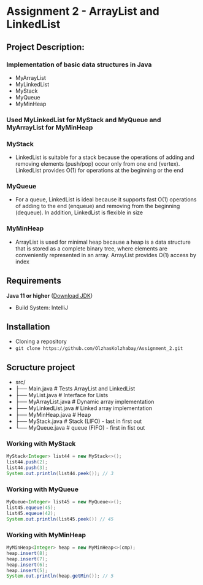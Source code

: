 # Assignment 2 - ArrayList and LinkedList

## Project Description:
### Implementation of basic data structures in Java
* MyArrayList
* MyLinkedList
* MyStack
* MyQueue
* MyMinHeap

### Used MyLinkedList for MyStack and MyQueue and MyArrayList for MyMinHeap
### MyStack
* LinkedList is suitable for a stack because the operations of adding and removing elements (push/pop) occur only from one end (vertex). LinkedList provides O(1) for operations at the beginning or the end
### MyQueue
* For a queue, LinkedList is ideal because it supports fast O(1) operations of adding to the end (enqueue) and removing from the beginning (dequeue). In addition, LinkedList is flexible in size
### MyMinHeap
* ArrayList is used for minimal heap because a heap is a data structure that is stored as a complete binary tree, where elements are conveniently represented in an array. ArrayList provides O(1) access by index





## Requirements
**Java 11 or higher** ([Download JDK](https://www.oracle.com/java/technologies/javase-jdk11-downloads.html))
* Build System: IntelliJ
## Installation
* Cloning a repository
* ```git clone https://github.com/OlzhasKolzhabay/Assignment_2.git```

## Scructure project
* src/ 
* ├── Main.java             # Tests ArrayList and LinkedList
* ├── MyList.java           # Interface for Lists
* ├── MyArrayList.java      # Dynamic array implementation
* ├── MyLinkedList.java     # Linked array implementation
* ├── MyMinHeap.java        # Heap
* ├── MyStack.java          # Stack (LIFO) - last in first out
* └── MyQueue.java          # queue (FIFO) - first in fist out 



### Working with MyStack
```java
MyStack<Integer> list44 = new MyStack<>();
list44.push(2);
list44.push(3);
System.out.println(list44.peek()); // 3
```

### Working with MyQueue
``` java
MyQueue<Integer> list45 = new MyQueue<>();
list45.equeue(45);
list45.equeue(42);
System.out.println(list45.peek()) // 45
```


### Working with MyMinHeap
``` java
MyMinHeap<Integer> heap = new MyMinHeap<>(cmp);
heap.insert(8);
heap.insert(7);
heap.insert(6);
heap.insert(5);
System.out.println(heap.getMin()); // 5
```
